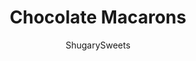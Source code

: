 ---
layout: ../../layouts/MarkdownPostLayout.astro
title: Chocolate Macarons
author: ShugarySweets
pubDate: 2020-10-26
description: "The delicate French meringue cookie made even more indulgent with the addition of chocolate. Chocolate Macarons spread with peanut butter buttercream are a little bite of Parisian heaven!"
image_url: https://www.shugarysweets.com/wp-content/uploads/2021/01/chocolate-macarons-facebook.jpg
tags: ["Cookies","French"]
calories: 84
protein: 2
carbohydrates: 11
fats: 4
fiber: 1
ingredients: ["75 grams almond flour","65 grams powdered sugar","10 grams cocoa powder","75 grams egg whites","75 grams granulated sugar","1/4 cup creamy peanut butter","2 tablespoon butter, softened","3/4 cup powdered sugar","1 teaspoon vanilla extract","1 tablespoon heavy cream, if needed"]
serves: 24
time: "1 hour 10 minutes"
prepTime: "1 hour"
instructions: ["Line two large sheet pans with parchment paper. Make sure the parchment paper lies flat so you can achieve perfectly round macarons. Add the almond flour, powdered sugar, and cocoa powder to a fine mesh sieve set over a large bowl. Sift the dry ingredients into the bowl, discarding any large lumps that remain. Set aside.","Fill a small saucepan half way with water. Bring it to a boil over high heat. In the bowl of a stand mixer, combine the egg whites and granulated sugar. Remove the saucepan of water from the heat and place the bowl on top of the water.","Whisk the egg whites until the sugar has dissolved— about 2 minutes.","Return the bowl to the stand mixer and whip on medium-high speed using the wire whisk until stiff peaks form.Once the meringue has reached a stiff peak, add half of the dry ingredients and fold it into the egg whites using a silicone spatula.","Once no large lumps remain, add the second half of the dry ingredients and repeat the folding until they are fully incorporated.","Next, deflate the meringue by smushing the batter against the sides of the bowl and then folding it back onto itself. Repeat until the meringue is at the “lava stage”.","Transfer the meringue to a piping bag fitted with a round tip (I like a Wilton #10). Pipe 1” circles about 2” apart on the parchment-lined baking sheet.","Hold the tray a few inches off the counter and drop it straight down to release any air bubbles. Repeat 5 times, or until you don’t see any large air bubbles.","Allow the macarons to rest at room temperature for at least 20 minutes, or until they have developed a skin. While the macarons rest, preheat your oven to 315F.","When the macarons are ready to bake, you should be able to touch them without the batter sticking to your finger.","Bake the macarons in a pre-heated oven for 10-12 minutes, or until they are set and no longer wet in the center.","Leave the macarons on the baking sheet until they’ve cooled to room temperature.","In the bowl of a stand mixer fitted with the paddle attachment, cream together the peanut butter and softened butter until light and fluffy. Add the vanilla and mix until incorporated.","With the mixer on low, slowly add in the powdered sugar. When all of the powdered sugar has been added, turn the mixer to high and allow the icing to whip until light and soft— about 2 minutes.","If the mixture is dry and not coming together properly, add the heavy cream and whip on high again until light and fluffy.","Transfer the filling to a piping bag and set aside.","Once the macarons have cooled, place them in similar sized pairs. Pipe a small dollop of frosting in the center of one macaron.","Then, place the seance shell on top and gently press down so the filling spreads to the edges. Repeat with the remaining macarons. Drizzle with melted chocolate chips, if desired.","Store the macarons in an airtight container in the refrigerator to age overnight. Bring to room temperature before serving."]
nutrition: ["84 calories","11 grams carbohydrates","3 milligrams cholesterol","4 grams fat","1 grams fiber","2 grams protein","1 grams saturated fat","26 grams sodium","9 grams sugar","0 grams trans fat","3 grams unsaturated fat"]
---